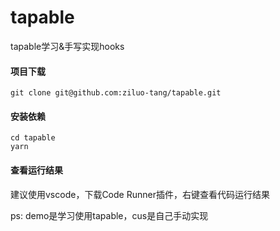 # tapable
tapable学习&手写实现hooks
#### 项目下载
```
git clone git@github.com:ziluo-tang/tapable.git
```
#### 安装依赖
```
cd tapable
yarn
```
#### 查看运行结果
建议使用vscode，下载Code Runner插件，右键查看代码运行结果


ps: demo是学习使用tapable，cus是自己手动实现
